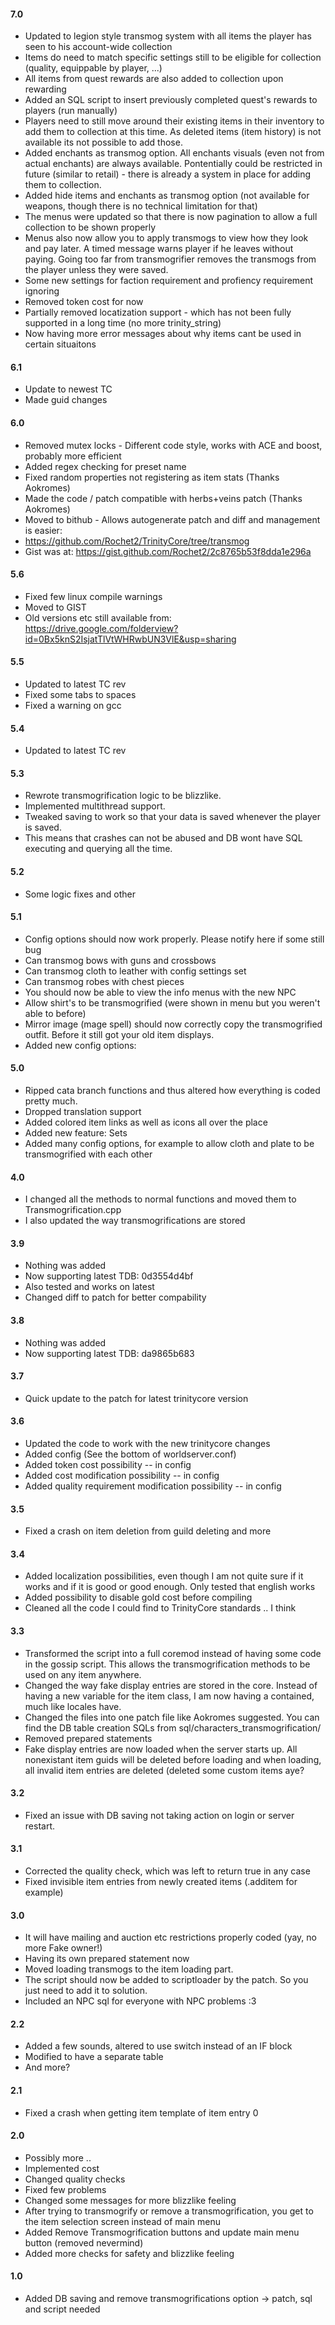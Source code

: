 #### 7.0
- Updated to legion style transmog system with all items the player has seen to his account-wide collection
- Items do need to match specific settings still to be eligible for collection (quality, equippable by player, ...)
- All items from quest rewards are also added to collection upon rewarding
- Added an SQL script to insert previously completed quest's rewards to players (run manually)
- Players need to still move around their existing items in their inventory to add them to collection at this time. As deleted items (item history) is not available its not possible to add those.
- Added enchants as transmog option. All enchants visuals (even not from actual enchants) are always available. Pontentially could be restricted in future (similar to retail) - there is already a system in place for adding them to collection.
- Added hide items and enchants as transmog option (not available for weapons, though there is no technical limitation for that)
- The menus were updated so that there is now pagination to allow a full collection to be shown properly
- Menus also now allow you to apply transmogs to view how they look and pay later. A timed message warns player if he leaves without paying. Going too far from transmogrifier removes the transmogs from the player unless they were saved.
- Some new settings for faction requirement and profiency requirement ignoring
- Removed token cost for now
- Partially removed locatization support - which has not been fully supported in a long time (no more trinity_string)
- Now having more error messages about why items cant be used in certain situaitons

#### 6.1
- Update to newest TC
- Made guid changes

#### 6.0
- Removed mutex locks - Different code style, works with ACE and boost, probably more efficient
- Added regex checking for preset name
- Fixed random properties not registering as item stats (Thanks Aokromes)
- Made the code / patch compatible with herbs+veins patch (Thanks Aokromes)
- Moved to bithub - Allows autogenerate patch and diff and management is easier:
- https://github.com/Rochet2/TrinityCore/tree/transmog
- Gist was at: https://gist.github.com/Rochet2/2c8765b53f8dda1e296a

#### 5.6
- Fixed few linux compile warnings
- Moved to GIST
- Old versions etc still available from:
https://drive.google.com/folderview?id=0Bx5knS2IsjatTlVtWHRwbUN3VlE&usp=sharing

#### 5.5
- Updated to latest TC  rev
- Fixed some tabs to spaces
- Fixed a warning on gcc

#### 5.4
- Updated to latest TC rev

#### 5.3
- Rewrote transmogrification logic to be blizzlike.
- Implemented multithread support.
- Tweaked saving to work so that your data is saved whenever the player is saved.
- This means that crashes can not be abused and DB wont have SQL executing and querying all the time.

#### 5.2
- Some logic fixes and other

#### 5.1
- Config options should now work properly. Please notify here if some still bug
- Can transmog bows with guns and crossbows
- Can transmog cloth to leather with config settings set
- Can transmog robes with chest pieces
- You should now be able to view the info menus with the new NPC
- Allow shirt's to be transmogrified (were shown in menu but you weren't able to before)
- Mirror image (mage spell) should now correctly copy the transmogrified outfit. Before it still got your old item displays.
- Added new config options:

#### 5.0
- Ripped cata branch functions and thus altered how everything is coded pretty much.
- Dropped translation support
- Added colored item links as well as icons all over the place
- Added new feature: Sets
- Added many config options, for example to allow cloth and plate to be transmogrified with each other

#### 4.0
- I changed all the methods to normal functions and moved them to Transmogrification.cpp
- I also updated the way transmogrifications are stored

#### 3.9
- Nothing was added
- Now supporting latest TDB: 0d3554d4bf
- Also tested and works on latest
- Changed diff to patch for better compability

#### 3.8
- Nothing was added
- Now supporting latest TDB: da9865b683

#### 3.7
- Quick update to the patch for latest trinitycore version

#### 3.6
- Updated the code to work with the new trinitycore changes
- Added config (See the bottom of worldserver.conf)
- Added token cost possibility -- in config
- Added cost modification possibility -- in config
- Added quality requirement modification possibility -- in config

#### 3.5
- Fixed a crash on item deletion from guild deleting and more

#### 3.4
- Added localization possibilities, even though I am not quite sure if it works and if it is good or good enough. Only tested that english works
- Added possibility to disable gold cost before compiling
- Cleaned all the code I could find to TrinityCore standards .. I think

#### 3.3
- Transformed the script into a full coremod instead of having some code in the gossip script. This allows the transmogrification methods to be used on any item anywhere.
- Changed the way fake display entries are stored in the core. Instead of having a new variable for the item class, I am now having a contained, much like locales have.
- Changed the files into one patch file like Aokromes suggested. You can find the DB table creation SQLs from sql/characters_transmogrification/
- Removed prepared statements
- Fake display entries are now loaded when the server starts up. All nonexistant item guids will be deleted before loading and when loading, all invalid item entries are deleted (deleted some custom items aye?

#### 3.2
- Fixed an issue with DB saving not taking action on login or server restart.

#### 3.1
- Corrected the quality check, which was left to return true in any case
- Fixed invisible item entries from newly created items (.additem for example)

#### 3.0
- It will have mailing and auction etc restrictions properly coded (yay, no more Fake owner!)
- Having its own prepared statement now
- Moved loading transmogs to the item loading part.
- The script should now be added to scriptloader by the patch. So you just need to add it to solution.
- Included an NPC sql for everyone with NPC problems :3

#### 2.2
- Added a few sounds, altered to use switch instead of an IF block
- Modified to have a separate table
- And more?

#### 2.1
- Fixed a crash when getting item template of item entry 0

#### 2.0
- Possibly more ..
- Implemented cost
- Changed quality checks
- Fixed few problems
- Changed some messages for more blizzlike feeling
- After trying to transmogrify or remove a transmogrification, you get to the item selection screen instead of main menu
- Added Remove Transmogrification buttons and update main menu button (removed nevermind)
- Added more checks for safety and blizzlike feeling

#### 1.0
- Added DB saving and remove transmogrifications option -> patch, sql and script needed

